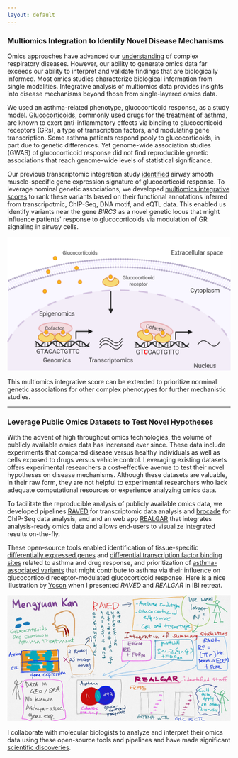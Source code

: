 ```yaml
---
layout: default
---
```


### Multiomics Integration to Identify Novel Disease Mechanisms

Omics approaches have advanced our [understanding](https://pubmed.ncbi.nlm.nih.gov/28774304/) of complex respiratory diseases. However, our ability to generate omics data far exceeds our ability to interpret and validate findings that are biologically informed. Most omics studies characterize biological information from single modalities. Integrative analysis of multiomics data provides insights into disease mechanisms beyond those from single-layered omics data.


We used an asthma-related phenotype, glucocorticoid response, as a study model. [Glucocorticoids](https://pubmed.ncbi.nlm.nih.gov/32910934/), commonly used drugs for the treatment of asthma, are known to exert anti-inflammatory effects via binding to glucocorticoid receptors (GRs), a type of transcription factors, and modulating gene transcription. Some asthma patients respond pooly to glucocorticoids, in part due to genetic differences. Yet genome-wide association studies (GWAS) of glucocorticoid response did not find reproducible genetic associations that reach genome-wide levels of statistical significance.

Our previous transcriptomic integration study [identified](https://pubmed.ncbi.nlm.nih.gov/30694689/) airway smooth muscle-specific gene expression signature of glucocorticoid response. To leverage nominal genetic associations, we developed [multiomics integrative scores](https://pubmed.ncbi.nlm.nih.gov/34971648/) to rank these variants based on their functional annotations inferred from transcripotmic, ChIP-Seq, DNA motif, and eQTL data. This enabled us identify variants near the gene *BIRC3* as a novel genetic locus that might influence patients' response to glucocorticoids via modulation of GR signaling in airway cells.

![omics](imgs/research/omics.png)

This multiomics integrative score can be extended to prioritize norminal genetic associations for other complex phenotypes for further mechanistic studies.

---


### Leverage Public Omics Datasets to Test Novel Hypotheses

With the advent of high throughput omics technologies, the volume of publicly available omics data has increased ever since. These data include experiments that compared disease versus healthy individuals as well as cells exposed to drugs versus vehicle control. Leveraging existing datasets offers experimental researchers a cost-effective avenue to test their novel hypotheses on disease mechanisms. Although these datasets are valuable, in their raw form, they are not helpful to experimental researchers who lack adequate computational resources or experience analyzing omics data.

To facilitate the reproducible analysis of publicly available omics data, we developed pipelines [RAVED](https://github.com/HimesGroup/raved) for transcriptomic data analysis and [brocade](https://github.com/HimesGroup/brocade) for ChIP-Seq data analysis, and and an web app [REALGAR](http://realgar.org/) that integrates analysis-ready omics data and allows end-users to visualize integrated results on-the-fly.

These open-source tools enabled identification of tissue-specific [differentially expressed genes](https://pubmed.ncbi.nlm.nih.gov/30815178/) and [differential transcription factor binding sites](https://pubmed.ncbi.nlm.nih.gov/32308830/) related to asthma and drug response, and 
prioritization of [asthma-associated variants](https://pubmed.ncbi.nlm.nih.gov/35863045/) that might contribute to asthma via their influence on glucocorticoid receptor-modulated glucocorticoid response. Here is a nice illustration by [Yoson](https://twitter.com/__yoson__) when I presented *RAVED* and *REALGAR* in IBI retreat.

![raved_illustration](imgs/research/raved.jpg)

I collaborate with molecular biologists to analyze and interpret their omics data using these open-source tools and pipelines and have made significant [scientific discoveries](https://www.pennmedicine.org/news/news-releases/2020/july/self-eating-process-of-stem-cells-may-be-the-key-to-new-regenerative-therapies).
